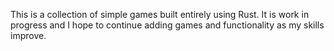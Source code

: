 This is a collection of simple games built 
entirely using Rust. It is work in progress and
I hope to continue adding games and functionality
as my skills improve.